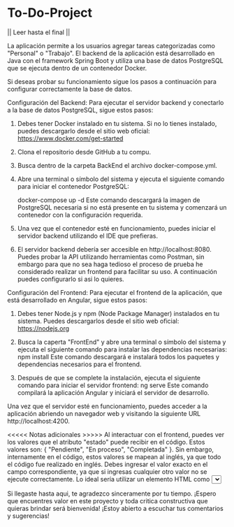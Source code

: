 # To-Do-Project 

|| Leer hasta el final ||

La aplicación permite a los usuarios agregar tareas categorizadas como "Personal" o "Trabajo".
El backend de la aplicación está desarrollado en Java con el framework Spring Boot y utiliza una base de datos PostgreSQL
que se ejecuta dentro de un contenedor Docker.

Si deseas probar su funcionamiento sigue los pasos a continuación para configurar correctamente la base de datos.

Configuración del Backend:
Para ejecutar el servidor backend y conectarlo a la base de datos PostgreSQL, sigue estos pasos:

1) Debes tener Docker instalado en tu sistema. Si no lo tienes instalado, puedes descargarlo desde el sitio web oficial: https://www.docker.com/get-started

2) Clona el repositorio desde GitHub a tu compu.

3) Busca dentro de la carpeta BackEnd el archivo docker-compose.yml.

4) Abre una terminal o símbolo del sistema y ejecuta el siguiente comando para iniciar el contenedor PostgreSQL:

      docker-compose up -d
      Este comando descargará la imagen de PostgreSQL necesaria si no está presente en tu sistema y comenzará un contenedor con la configuración requerida.

5) Una vez que el contenedor esté en funcionamiento, puedes iniciar el servidor backend utilizando el IDE que prefieras.

6) El servidor backend debería ser accesible en http://localhost:8080. Puedes probar la API utilizando herramientas como Postman, sin embargo para que no
sea haga tedioso el proceso de prueba he considerado realizar un frontend para facilitar su uso. A continuación puedes configurarlo si asi lo quieres.

Configuración del Frontend:
Para ejecutar el frontend de la aplicación, que está desarrollado en Angular, sigue estos pasos:

1) Debes tener Node.js y npm (Node Package Manager) instalados en tu sistema. Puedes descargarlos desde el sitio web oficial: https://nodejs.org

2) Busca la caperta "FrontEnd" y abre una terminal o símbolo del sistema y ejecuta el siguiente comando para instalar las dependencias necesarias:
      npm install
Este comando descargará e instalará todos los paquetes y dependencias necesarios para el frontend.

3) Después de que se complete la instalación, ejecuta el siguiente comando para iniciar el servidor frontend:
      ng serve
Este comando compilará la aplicación Angular y iniciará el servidor de desarrollo.

Una vez que el servidor esté en funcionamiento, puedes acceder a la aplicación abriendo un navegador web y visitando la siguiente URL http://localhost:4200.

<<<<< Notas adicionales >>>>>
Al interactuar con el frontend, puedes ver los valores que el atributo "estado" puede recibir en el código.
Estos valores son: { "Pendiente", "En proceso", "Completada" }.
Sin embargo, internamente en el código, estos valores se mapean al inglés, ya que todo el código fue realizado en inglés.
Debes ingresar el valor exacto en el campo correspondiente, ya que si ingresas cualquier otro valor no se ejecute correctamente.
Lo ideal sería utilizar un elemento HTML como <select> en lugar de un campo de texto, esto permitiría al usuario seleccionar una opción válida de manera
más sencilla y se evitarian errores, de todas formas he priorizado continuar con otros proyectos para enriquecer mis conocimientos en el sector backend.
  
Si llegaste hasta aqui, te agradezco sinceramente por tu tiempo.
¡Espero que encuentres valor en este proyecto y toda critica constructiva que quieras brindar será bienvenida!
¡Estoy abierto a escuchar tus comentarios y sugerencias!

